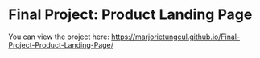# Final Project: Product Landing Page
You can view the project here: https://marjorietungcul.github.io/Final-Project-Product-Landing-Page/
